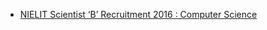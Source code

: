  - [NIELIT Scientist ‘B’ Recruitment 2016 : Computer Science](https://www.geeksforgeeks.org/nielit-scientist-b-recruitment-2016-computer-science/)
